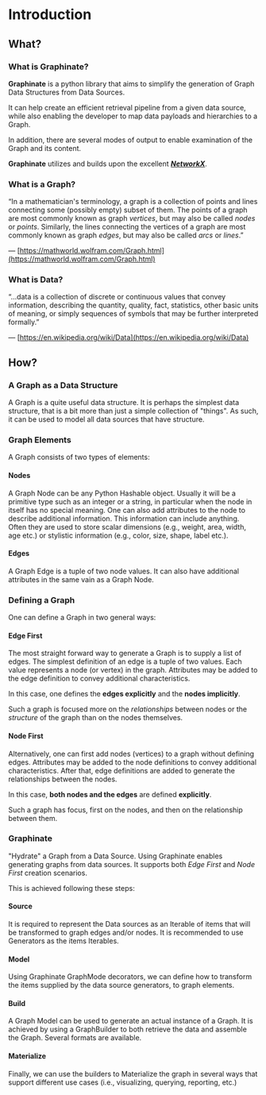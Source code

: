 # Introduction

## What?

### What is Graphinate?

**Graphinate** is a python library that aims to simplify the generation of Graph Data Structures from Data Sources.

It can help create an efficient retrieval pipeline from a given data source, while also enabling the developer to map
data payloads and hierarchies to a Graph.

In addition, there are several modes of output to enable examination of the Graph and its content.

**Graphinate** utilizes and builds upon the excellent [**_NetworkX_**](https://networkx.org/).

### What is a Graph?

“In a mathematician's terminology, a graph is a collection of points and lines connecting some (possibly empty) subset
of them.
The points of a graph are most commonly known as graph *vertices*, but may also be called *nodes* or *points*.
Similarly, the lines connecting the vertices of a graph are most commonly known as graph *edges*, but may also
be called *arcs* or *lines*.”

&mdash; [https://mathworld.wolfram.com/Graph.html](https://mathworld.wolfram.com/Graph.html)

### What is Data?

“...data is a collection of discrete or continuous values that convey information, describing the quantity, quality,
fact, statistics, other basic units of meaning, or simply sequences of symbols that may be further interpreted
formally.”

&mdash; [https://en.wikipedia.org/wiki/Data](https://en.wikipedia.org/wiki/Data)

## How?

### A Graph as a Data Structure

A Graph is a quite useful data structure.
It is perhaps the simplest data structure, that is a bit more than just a
simple collection of "things".
As such, it can be used to model all data sources that have structure.

### Graph Elements

A Graph consists of two types of elements:

#### Nodes

A Graph Node can be any Python Hashable object. Usually it will be a primitive type such as an integer or a string,
in particular when the node in itself has no special meaning.
One can also add attributes to the node to describe additional information.
This information can include anything. Often they are used to store scalar dimensions (e.g., weight, area, width, age etc.)
or stylistic information (e.g., color, size, shape, label etc.).  

#### Edges

A Graph Edge is a tuple of two node values. It can also have additional attributes in the same vain as a Graph Node. 

### Defining a Graph

One can define a Graph in two general ways:

#### Edge First

The most straight forward way to generate a Graph is to supply a list of edges. The simplest definition of an edge is a
tuple of two values. Each value represents a node (or vertex) in the graph. Attributes may be added to the edge
definition to convey additional characteristics.

In this case, one defines the **edges explicitly** and the **nodes implicitly**.

Such a graph is focused more on the _relationships_ between nodes or the _structure_ of the graph than on the nodes themselves.

#### Node First

Alternatively, one can first add nodes (vertices) to a graph without defining edges. Attributes may be added
to the node definitions to convey additional characteristics. After that, edge definitions are added to generate the
relationships between the nodes.

In this case, **both nodes and the edges** are defined **explicitly**.

Such a graph has focus, first on the nodes, and then on the relationship between them.

### Graphinate 

"Hydrate" a Graph from a Data Source.
Using Graphinate enables generating graphs from data sources.
It supports both *Edge First* and *Node First* creation scenarios.

This is achieved following these steps: 

#### Source 

It is required to represent the Data sources as an Iterable of items that will be transformed to graph edges
and/or nodes.
It is recommended to use Generators as the items Iterables.

#### Model

Using Graphinate GraphMode decorators, we can define how to transform the items supplied by the data source generators,
to graph elements.

#### Build
A Graph Model can be used to generate an actual instance of a Graph.
It is achieved by using a GraphBuilder to both retrieve the data and assemble the Graph. 
Several formats are available.

#### Materialize

Finally, we can use the builders to Materialize the graph in several ways that support different use cases 
(i.e., visualizing, querying, reporting, etc.) 
